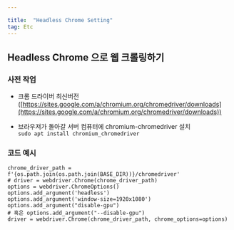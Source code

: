 ```yaml
---

title:  "Headless Chrome Setting"
tag: Etc
---
```

## Headless Chrome 으로 웹 크롤링하기

### 사전 작업

-   크롬 드라이버 최신버전([https://sites.google.com/a/chromium.org/chromedriver/downloads](https://sites.google.com/a/chromium.org/chromedriver/downloads))
    
-   브라우져가 돌아갈 서버 컴퓨터에 chromium-chromedriver 설치  
    `sudo apt install chromium_chromedriver`
    

### 코드 예시

```python3
chrome_driver_path = f'{os.path.join(os.path.join(BASE_DIR))}/chromedriver'
# driver = webdriver.Chrome(chrome_driver_path)
options = webdriver.ChromeOptions()
options.add_argument('headless')
options.add_argument('window-size=1920x1080')
options.add_argument("disable-gpu")
# 혹은 options.add_argument("--disable-gpu")
driver = webdriver.Chrome(chrome_driver_path, chrome_options=options)
```